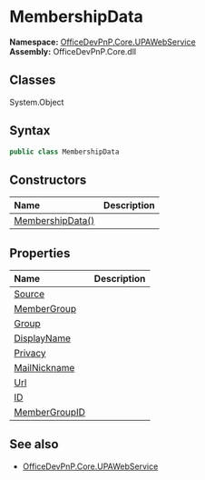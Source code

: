 # MembershipData

**Namespace:** [OfficeDevPnP.Core.UPAWebService](OfficeDevPnP.Core.UPAWebService.md)  
**Assembly:** OfficeDevPnP.Core.dll  
## Classes
System.Object  
## Syntax
```C#
public class MembershipData
```
## Constructors
|**Name**|**Description**|
|:-----|:-----|
| [MembershipData()](MembershipDataconstructor1details.md) | 
## Properties
|**Name**|**Description**|
|:-----|:-----|
| [Source](MembershipData.Source.md) | 
| [MemberGroup](MembershipData.MemberGroup.md) | 
| [Group](MembershipData.Group.md) | 
| [DisplayName](MembershipData.DisplayName.md) | 
| [Privacy](MembershipData.Privacy.md) | 
| [MailNickname](MembershipData.MailNickname.md) | 
| [Url](MembershipData.Url.md) | 
| [ID](MembershipData.ID.md) | 
| [MemberGroupID](MembershipData.MemberGroupID.md) | 
## See also
- [OfficeDevPnP.Core.UPAWebService](OfficeDevPnP.Core.UPAWebService.md)
